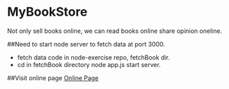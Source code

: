 # MyBookStore
Not only sell books online, we can read books online share opinion oneline.


##Need to start node server to fetch data at port 3000.
- fetch data code in node-exercise repo, fetchBook dir.
- cd in fetchBook directory node app.js start server.

##Visit online page
[Online Page](http://raingxm.tk/)
